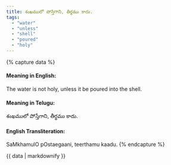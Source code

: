 ```yaml
---
title: శంఖములో పోస్తేగాని, తీర్థము కాదు.
tags:
  - "water"
  - "unless"
  - "shell"
  - "poured"
  - "holy"
---
```


{% capture data %}
#### Meaning in English:
The water is not holy, unless it be poured into the shell.

#### Meaning in Telugu:
శంఖములో పోస్తేగాని, తీర్థము కాదు.

#### English Transliteration:
SaMkhamulO pOstaegaani, teerthamu kaadu.
{% endcapture %}

{{ data | markdownify }}

